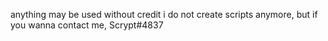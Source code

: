 anything may be used without credit
i do not create scripts anymore, but if you wanna contact me, Scrypt#4837
